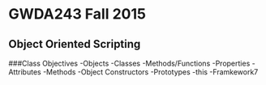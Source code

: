 # GWDA243 Fall 2015
## Object Oriented Scripting

###Class Objectives
-Objects
-Classes
-Methods/Functions
-Properties
-Attributes
-Methods
-Object Constructors
-Prototypes
-this
-Framkework7

